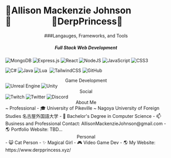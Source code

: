# 🎀Allison Mackenzie Johnson🎀&nbsp;&nbsp;&nbsp;&nbsp;&nbsp;&nbsp;&nbsp;&nbsp;&nbsp;&nbsp;&nbsp;&nbsp;&nbsp;&nbsp;&nbsp;&nbsp;&nbsp;&nbsp;&nbsp;🎀DerpPrincess🎀

<div align="center" markdown="1">###Langauges, Frameworks, and Tools</div>

<div align="center"><h5>Full Stack Web Development</h5></div>
<div> <img alt="MongoDB" src="https://img.shields.io/badge/MongoDB-4EA94B?style=for-the-badge&logo=mongodb&logoColor=white" />&nbsp;<img alt="Express.js" src="https://img.shields.io/badge/express.js%20-%23404d59.svg?&style=for-the-badge"/>&nbsp;<img alt="React" src="https://img.shields.io/badge/react%20-%2320232a.svg?&style=for-the-badge&logo=react&logoColor=%2361DAFB"/>&nbsp;<img alt="NodeJS" src="https://img.shields.io/badge/node.js%20-%2343853D.svg?&style=for-the-badge&logo=node.js&logoColor=white"/>&nbsp;<img alt="JavaScript" src="https://img.shields.io/badge/javascript%20-%23323330.svg?&style=for-the-badge&logo=javascript&logoColor=%23F7DF1E"/>&nbsp;<img alt="CSS3" src="https://img.shields.io/badge/css3%20-%231572B6.svg?&style=for-the-badge&logo=css3&logoColor=white"/></div>

<img alt="C#" src="https://img.shields.io/badge/c%23%20-%23239120.svg?&style=for-the-badge&logo=c-sharp&logoColor=white"/>&nbsp;<img alt="Java" src="https://img.shields.io/badge/java-%23ED8B00.svg?&style=for-the-badge&logo=java&logoColor=white"/>&nbsp;<img alt="Lua" src="https://img.shields.io/badge/lua-%232C2D72.svg?&style=for-the-badge&logo=lua&logoColor=white"/>&nbsp;&nbsp;<img alt="TailwindCSS" src="https://img.shields.io/badge/tailwindcss%20-%2338B2AC.svg?&style=for-the-badge&logo=tailwind-css&logoColor=white"/>&nbsp;<img alt="GitHub" src="https://img.shields.io/badge/github%20-%23121011.svg?&style=for-the-badge&logo=github&logoColor=white"/>

<div align="center">Game Development</div>
<img alt="Unreal Engine" src="https://img.shields.io/badge/unreal%20engine%20-%23313131.svg?&style=for-the-badge&logo=unreal%20engine&logoColor=white"/>&nbsp;<img alt="Unity" src="https://img.shields.io/badge/unity%20-%23000000.svg?&style=for-the-badge&logo=unity&logoColor=white"/>

<div align="center">Social</div>
<img alt="Twitch" src="https://img.shields.io/badge/<DerpPwincess>%20-%239146FF.svg?&style=for-the-badge&logo=Twitch&logoColor=white"/>&nbsp;<img alt="Twitter" src="https://img.shields.io/badge/<@DerpPrincessNya>%20-%231DA1F2.svg?&style=for-the-badge&logo=Twitter&logoColor=white"/>&nbsp;<img alt="Discord" src="https://img.shields.io/badge/%3CDerp&nbsp;Princess%231337%3E%20-%237289DA.svg?&style=for-the-badge&logo=discord&logoColor=white"/>

<div align="center">About Me</div>
~ Professional
- 🎓 University of Pikeville ~ Nagoya University of Foreign Studies 名古屋外国語大学
- 📜 Bachelor's Degree in Computer Science
- 📫 Business and Professional Contact: AllisonMackenzieJohnson@gmail.com
- 🌎 Portfolio Website: TBD...

<div align="center">Personal</div>
- 😺 Cat Person
- ✨ Magical Girl
- 🎮 Video Game Dev
- 🌎 My Website: https://www.derpprincess.xyz/
